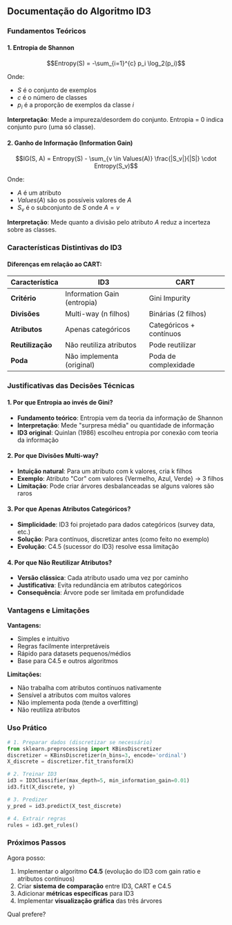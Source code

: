 ## Documentação do Algoritmo ID3

### Fundamentos Teóricos

#### 1. **Entropia de Shannon**
$$Entropy(S) = -\sum_{i=1}^{c} p_i \log_2(p_i)$$

Onde:
- $S$ é o conjunto de exemplos
- $c$ é o número de classes
- $p_i$ é a proporção de exemplos da classe $i$

**Interpretação**: Mede a impureza/desordem do conjunto. Entropia = 0 indica conjunto puro (uma só classe).

#### 2. **Ganho de Informação (Information Gain)**
$$IG(S, A) = Entropy(S) - \sum_{v \in Values(A)} \frac{|S_v|}{|S|} \cdot Entropy(S_v)$$

Onde:
- $A$ é um atributo
- $Values(A)$ são os possíveis valores de $A$
- $S_v$ é o subconjunto de $S$ onde $A = v$

**Interpretação**: Mede quanto a divisão pelo atributo $A$ reduz a incerteza sobre as classes.

### Características Distintivas do ID3

#### **Diferenças em relação ao CART:**

| Característica | ID3 | CART |
|----------------|-----|------|
| **Critério** | Information Gain (entropia) | Gini Impurity |
| **Divisões** | Multi-way (n filhos) | Binárias (2 filhos) |
| **Atributos** | Apenas categóricos | Categóricos + contínuos |
| **Reutilização** | Não reutiliza atributos | Pode reutilizar |
| **Poda** | Não implementa (original) | Poda de complexidade |

### Justificativas das Decisões Técnicas

#### 1. **Por que Entropia ao invés de Gini?**
- **Fundamento teórico**: Entropia vem da teoria da informação de Shannon
- **Interpretação**: Mede "surpresa média" ou quantidade de informação
- **ID3 original**: Quinlan (1986) escolheu entropia por conexão com teoria da informação

#### 2. **Por que Divisões Multi-way?**
- **Intuição natural**: Para um atributo com k valores, cria k filhos
- **Exemplo**: Atributo "Cor" com valores {Vermelho, Azul, Verde} → 3 filhos
- **Limitação**: Pode criar árvores desbalanceadas se alguns valores são raros

#### 3. **Por que Apenas Atributos Categóricos?**
- **Simplicidade**: ID3 foi projetado para dados categóricos (survey data, etc.)
- **Solução**: Para contínuos, discretizar antes (como feito no exemplo)
- **Evolução**: C4.5 (sucessor do ID3) resolve essa limitação

#### 4. **Por que Não Reutilizar Atributos?**
- **Versão clássica**: Cada atributo usado uma vez por caminho
- **Justificativa**: Evita redundância em atributos categóricos
- **Consequência**: Árvore pode ser limitada em profundidade

### Vantagens e Limitações

**Vantagens:**
- Simples e intuitivo
- Regras facilmente interpretáveis
- Rápido para datasets pequenos/médios
- Base para C4.5 e outros algoritmos

**Limitações:**
- Não trabalha com atributos contínuos nativamente
- Sensível a atributos com muitos valores
- Não implementa poda (tende a overfitting)
- Não reutiliza atributos

### Uso Prático

```python
# 1. Preparar dados (discretizar se necessário)
from sklearn.preprocessing import KBinsDiscretizer
discretizer = KBinsDiscretizer(n_bins=3, encode='ordinal')
X_discrete = discretizer.fit_transform(X)

# 2. Treinar ID3
id3 = ID3Classifier(max_depth=5, min_information_gain=0.01)
id3.fit(X_discrete, y)

# 3. Predizer
y_pred = id3.predict(X_test_discrete)

# 4. Extrair regras
rules = id3.get_rules()
```

### Próximos Passos

Agora posso:
1. Implementar o algoritmo **C4.5** (evolução do ID3 com gain ratio e atributos contínuos)
2. Criar **sistema de comparação** entre ID3, CART e C4.5
3. Adicionar **métricas específicas** para ID3
4. Implementar **visualização gráfica** das três árvores

Qual prefere?